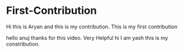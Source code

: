 # First-Contribution
Hi this is Aryan and this is my contribution.
This is my first contribution

hello anuj thanks for this video. Very Helpful
hi I am yash this is my constribution.
